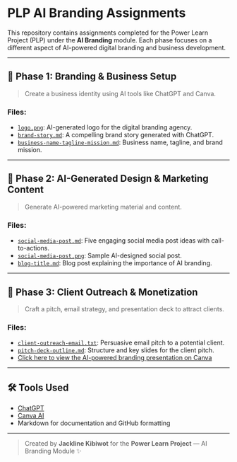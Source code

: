 # PLP AI Branding Assignments

This repository contains assignments completed for the Power Learn Project (PLP) under the **AI Branding** module. Each phase focuses on a different aspect of AI-powered digital branding and business development.

---

## 📁 Phase 1: Branding & Business Setup

> Create a business identity using AI tools like ChatGPT and Canva.

### Files:
- [`logo.png`](./Phase_1-Branding-Business-Setup/logo.png): AI-generated logo for the digital branding agency.
- [`brand-story.md`](./Phase_1-Branding-Business-Setup/brand-story.md): A compelling brand story generated with ChatGPT.
- [`business-name-tagline-mission.md`](./Phase_1-Branding-Business-Setup/business-name-tagline-mission.md): Business name, tagline, and brand mission.

---

## 📁 Phase 2: AI-Generated Design & Marketing Content

> Generate AI-powered marketing material and content.

### Files:
- [`social-media-post.md`](./Phase_2-AI-Generated-Design-Marketing-Content/social-media-post.md): Five engaging social media post ideas with call-to-actions.
- [`social-media-post.png`](./Phase_2-AI-Generated-Design-Marketing-Content/social-media-post.png): Sample AI-designed social post.
- [`blog-title.md`](./Phase_2-AI-Generated-Design-Marketing-Content/blog-title.md): Blog post explaining the importance of AI branding.

---

## 📁 Phase 3: Client Outreach & Monetization

> Craft a pitch, email strategy, and presentation deck to attract clients.

### Files:
- [`client-outreach-email.txt`](./Phase_3-Client-Outreach-Monetization/client-outreach-email.txt): Persuasive email pitch to a potential client.
- [`pitch-deck-outline.md`](./Phase_3-Client-Outreach-Monetization/pitch-deck-outline.md): Structure and key slides for the client pitch.
- [Click here to view the AI-powered branding presentation on Canva](https://www.canva.com/design/DAGtobWk2LI/axxZ9qdjthJbKpxWrfEFtw/edit?utm_content=DAGtobWk2LI&utm_campaign=designshare&utm_medium=link2&utm_source=sharebutton)

---

## 🛠️ Tools Used

- [ChatGPT](https://chat.openai.com/)
- [Canva AI](https://www.canva.com/magic-media/) 
- Markdown for documentation and GitHub formatting

---

> Created by **Jackline Kibiwot** for the **Power Learn Project** — AI Branding Module ✨
